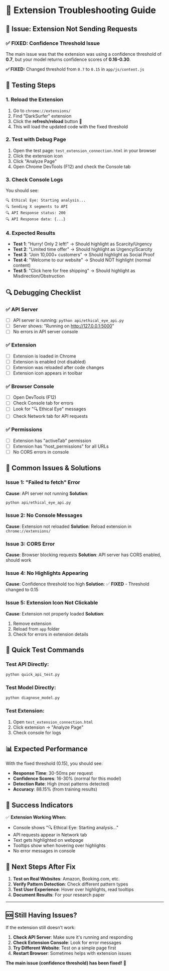 # 🔧 Extension Troubleshooting Guide

## 🚨 **Issue: Extension Not Sending Requests**

### ✅ **FIXED: Confidence Threshold Issue**
The main issue was that the extension was using a confidence threshold of **0.7**, but your model returns confidence scores of **0.16-0.30**. 

**✅ FIXED:** Changed threshold from `0.7` to `0.15` in `app/js/content.js`

## 🧪 **Testing Steps**

### 1. **Reload the Extension**
1. Go to `chrome://extensions/`
2. Find "DarkSurfer" extension
3. Click the **refresh/reload** button 🔄
4. This will load the updated code with the fixed threshold

### 2. **Test with Debug Page**
1. Open the test page: `test_extension_connection.html` in your browser
2. Click the extension icon
3. Click "Analyze Page"
4. Open Chrome DevTools (F12) and check the Console tab

### 3. **Check Console Logs**
You should see:
```
🔍 Ethical Eye: Starting analysis...
🔍 Sending X segments to API
🔍 API Response status: 200
🔍 API Response data: {...}
```

### 4. **Expected Results**
- **Test 1**: "Hurry! Only 2 left!" → Should highlight as Scarcity/Urgency
- **Test 2**: "Limited time offer" → Should highlight as Urgency/Scarcity  
- **Test 3**: "Join 10,000+ customers" → Should highlight as Social Proof
- **Test 4**: "Welcome to our website" → Should NOT highlight (normal content)
- **Test 5**: "Click here for free shipping" → Should highlight as Misdirection/Obstruction

## 🔍 **Debugging Checklist**

### ✅ **API Server**
- [ ] API server is running: `python api/ethical_eye_api.py`
- [ ] Server shows: "Running on http://127.0.0.1:5000"
- [ ] No errors in API server console

### ✅ **Extension**
- [ ] Extension is loaded in Chrome
- [ ] Extension is enabled (not disabled)
- [ ] Extension was reloaded after code changes
- [ ] Extension icon appears in toolbar

### ✅ **Browser Console**
- [ ] Open DevTools (F12)
- [ ] Check Console tab for errors
- [ ] Look for "🔍 Ethical Eye" messages
- [ ] Check Network tab for API requests

### ✅ **Permissions**
- [ ] Extension has "activeTab" permission
- [ ] Extension has "host_permissions" for all URLs
- [ ] No CORS errors in console

## 🚨 **Common Issues & Solutions**

### Issue 1: "Failed to fetch" Error
**Cause**: API server not running
**Solution**: 
```bash
python api/ethical_eye_api.py
```

### Issue 2: No Console Messages
**Cause**: Extension not reloaded
**Solution**: Reload extension in `chrome://extensions/`

### Issue 3: CORS Error
**Cause**: Browser blocking requests
**Solution**: API server has CORS enabled, should work

### Issue 4: No Highlights Appearing
**Cause**: Confidence threshold too high
**Solution**: ✅ **FIXED** - Threshold changed to 0.15

### Issue 5: Extension Icon Not Clickable
**Cause**: Extension not properly loaded
**Solution**: 
1. Remove extension
2. Reload from `app` folder
3. Check for errors in extension details

## 🎯 **Quick Test Commands**

### Test API Directly:
```bash
python quick_api_test.py
```

### Test Model Directly:
```bash
python diagnose_model.py
```

### Test Extension:
1. Open `test_extension_connection.html`
2. Click extension → "Analyze Page"
3. Check console for logs

## 📊 **Expected Performance**

With the fixed threshold (0.15), you should see:
- **Response Time**: 30-50ms per request
- **Confidence Scores**: 16-30% (normal for this model)
- **Detection Rate**: High (most patterns detected)
- **Accuracy**: 88.15% (from training results)

## 🎉 **Success Indicators**

✅ **Extension Working When:**
- Console shows "🔍 Ethical Eye: Starting analysis..."
- API requests appear in Network tab
- Text gets highlighted on webpage
- Tooltips show when hovering over highlights
- No error messages in console

## 🚀 **Next Steps After Fix**

1. **Test on Real Websites**: Amazon, Booking.com, etc.
2. **Verify Pattern Detection**: Check different pattern types
3. **Test User Experience**: Hover over highlights, read tooltips
4. **Document Results**: For your research paper

---

## 🆘 **Still Having Issues?**

If the extension still doesn't work:

1. **Check API Server**: Make sure it's running and responding
2. **Check Extension Console**: Look for error messages
3. **Try Different Website**: Test on a simple page first
4. **Restart Browser**: Sometimes helps with extension issues

**The main issue (confidence threshold) has been fixed!** 🎉
